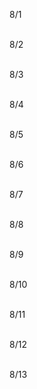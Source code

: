 8/1<br>
<br>

8/2<br>
<br>

8/3<br>
<br>

8/4<br>
<br>

8/5<br>
<br>

8/6<br>
<br>

8/7<br>
<br>

8/8<br>
<br>

8/9<br>
<br>

8/10<br>
<br>

8/11<br>
<br>

8/12<br>
<br>

8/13<br>
<br>
